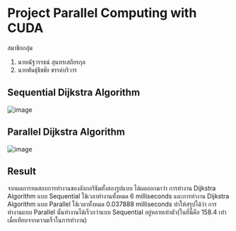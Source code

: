 # Project Parallel Computing with CUDA

สมาชิกกลุ่ม
1. นายณัฐวรรธน์ สุนทรเสถียรกุล
2. นายพันธุ์ธิชชัย ขรรค์บริวาร 

## Sequential Dijkstra Algorithm
![image](https://user-images.githubusercontent.com/48822642/115368953-cd63eb80-a1f1-11eb-8211-f9056198368f.png)

## Parallel Dijkstra Algorithm
![image](https://user-images.githubusercontent.com/48822642/115367545-80cbe080-a1f0-11eb-88a0-5f82e870029c.png)

## Result
จากผลการทดสอบการทำงานของอัลกอริธึมทั้งสองรูปแบบ ได้ผลออกมาว่า การทำงาน Dijkstra Algorithm แบบ Sequential ใช้เวลาทำงานทั้งหมด 6 milliseconds และการทำงาน Dijkstra Algorithm แบบ Parallel ใช้เวลาทั้งหมด 0.037888 milliseconds ทำให้สรุปได้ว่า การทำงานแบบ Parallel นั้นทำงานได้เร็วกว่าแบบ Sequential อยู่หลายเท่าตัว(ในที่นี้คือ 158.4 เท่า เมื่อเทียบจากความเร็วในการทำงาน)
